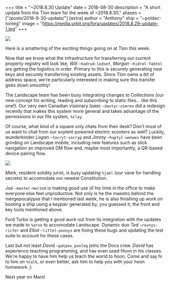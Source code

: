 +++
title = "~2018.8.30 Update"
date = 2018-08-30
description = "A short update from the Tlon team for the week of ~2018.8.30."
aliases = ["/posts/2018-8-30-update/"]
[extra]
author = "Anthony"
ship = "~poldec-tonteg"
image = "https://media.urbit.org/fora/updates/2018.8.29-update-1.jpg"
+++

![](https://media.urbit.org/fora/updates/2018.8.29-update-1.jpg)

Here is a smattering of the exciting things going on at Tlon this week.

Now that we know what the infrastructure for transferring our current
property registry will look like, *Will* `~hadrud-lodsef`, *Morgan*
`~hidrel-fabtel` are getting the logistics in order. Primary to this is securely
generating new keys and securely transferring existing assets. Since Tlon owns a
_bit_ of address space, we're particularly interested in making sure this
transfer goes down smoothly!

The Landscape team has been busy integrating changes to Collections (our new
concept for writing, reading and subscribing to static files... like this one!).
Our very own Canadian visionary *Isaac* `~davtyr-nimren` did a redesign recently
that makes this system more general and takes advantage of the permissions in
our file system, `%clay`.

Of course, what kind of a square only chats from their desk? Don't most of us
want to chat from our soylent-powered electric scooters as well? Luckily,
wunderkinder *Logan* `~tacryt-socryp` and *Jimmy* `~haptyl-wanwes` have been
grinding on Landscape mobile, including new features such as slick navigation
an improved DM flow and, maybe most importantly, a QR-based device pairing flow.

![](https://media.urbit.org/fora/updates/2018.8.29-update-2.jpg)

*Mark*, resident solidity jurist, is busy updating `%jael` (our vane for
handling secrets) to accomodate our newest Constitution.

*Joe* `~master-morzod` is making good use of his time in the office to make
everyone else feel unproductive. Not only is he the maestro behind the
mergepocalypse that I mentioned last week, he is also finishing up work on
booting a ship using a keypair generated by, you guessed it, the front end key
tools mentioned above.

Ford Turbo is getting a good work out from its integration with the updates we
made to `%arvo` to accomodate Landscape. Dynamic duo *Ted* `~rovnys-ricfer` and
*Elliot* `~littel-ponnys` are fixing these bugs and updating the test suite to
account for these cases.

Last but not least *David* `~patpex_ponleg` joins the Docs crew. *David* has
experience teaching programming, and has even used Hoon in his classes. We're
happy to have him help us teach the world to hoon. Come and say hi to him on
`%talk`, or even better, ask him to help you with your hoon homework ;)

Next year on Mars!
